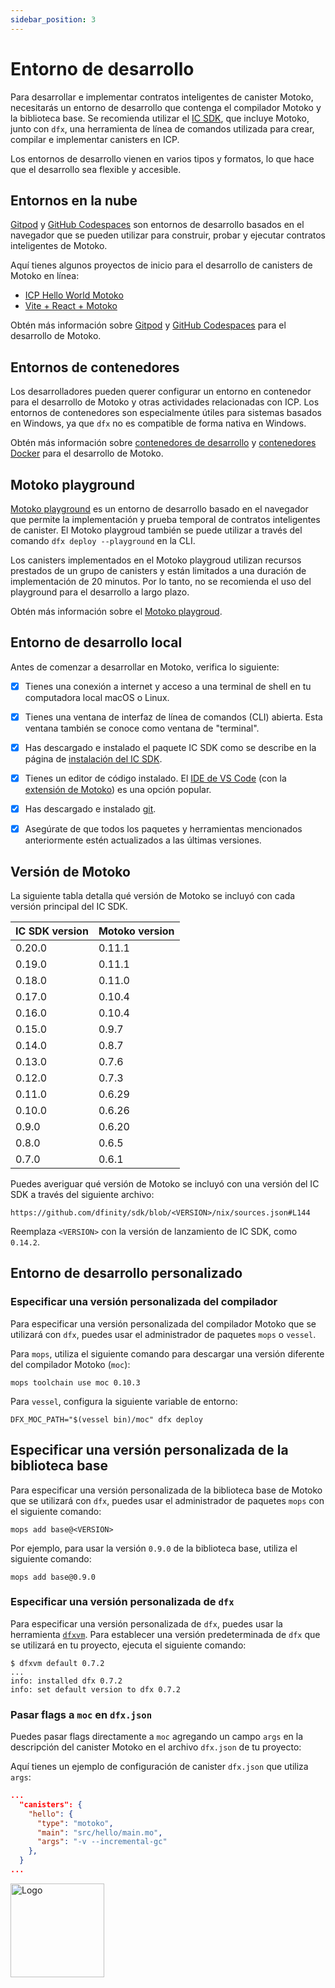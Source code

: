 ```yaml
---
sidebar_position: 3
---
```


# Entorno de desarrollo

Para desarrollar e implementar contratos inteligentes de canister Motoko,
necesitarás un entorno de desarrollo que contenga el compilador Motoko y la
biblioteca base. Se recomienda utilizar el
[IC SDK](https://github.com/dfinity/sdk#readme), que incluye Motoko, junto con
`dfx`, una herramienta de línea de comandos utilizada para crear, compilar e
implementar canisters en ICP.

Los entornos de desarrollo vienen en varios tipos y formatos, lo que hace que el
desarrollo sea flexible y accesible.

## Entornos en la nube

[Gitpod](https://www.gitpod.io/) y
[GitHub Codespaces](https://github.com/features/codespaces) son entornos de
desarrollo basados en el navegador que se pueden utilizar para construir, probar
y ejecutar contratos inteligentes de Motoko.

Aquí tienes algunos proyectos de inicio para el desarrollo de canisters de
Motoko en línea:

- [ICP Hello World Motoko](https://github.com/dfinity/icp-hello-world-motoko#readme)
- [Vite + React + Motoko](https://github.com/rvanasa/vite-react-motoko#readme)

Obtén más información sobre
[Gitpod](https://internetcomputer.org/docs/current/developer-docs/developer-tools/ide/gitpod)
y
[GitHub Codespaces](https://internetcomputer.org/docs/current/developer-docs/developer-tools/ide/codespaces)
para el desarrollo de Motoko.

## Entornos de contenedores

Los desarrolladores pueden querer configurar un entorno en contenedor para el
desarrollo de Motoko y otras actividades relacionadas con ICP. Los entornos de
contenedores son especialmente útiles para sistemas basados en Windows, ya que
`dfx` no es compatible de forma nativa en Windows.

Obtén más información sobre
[contenedores de desarrollo](https://internetcomputer.org/docs/current/developer-docs/developer-tools/ide/dev-containers)
y
[contenedores Docker](https://internetcomputer.org/docs/current/developer-docs/developer-tools/ide/dev-containers#using-docker-directly)
para el desarrollo de Motoko.

## Motoko playground

[Motoko playground](https://play.motoko.org/) es un entorno de desarrollo basado
en el navegador que permite la implementación y prueba temporal de contratos
inteligentes de canister. El Motoko playgroud también se puede utilizar a través
del comando `dfx deploy --playground` en la CLI.

Los canisters implementados en el Motoko playgroud utilizan recursos prestados
de un grupo de canisters y están limitados a una duración de implementación de
20 minutos. Por lo tanto, no se recomienda el uso del playground para el
desarrollo a largo plazo.

Obtén más información sobre el
[Motoko playgroud](https://internetcomputer.org/docs/current/developer-docs/developer-tools/ide/playground).

## Entorno de desarrollo local

Antes de comenzar a desarrollar en Motoko, verifica lo siguiente:

- [x] Tienes una conexión a internet y acceso a una terminal de shell en tu
      computadora local macOS o Linux.

- [x] Tienes una ventana de interfaz de línea de comandos (CLI) abierta. Esta
      ventana también se conoce como ventana de "terminal".

- [x] Has descargado e instalado el paquete IC SDK como se describe en la página
      de
      [instalación del IC SDK](https://internetcomputer.org/docs/current/developer-docs/getting-started/install).

- [x] Tienes un editor de código instalado. El
      [IDE de VS Code](https://code.visualstudio.com/download) (con la
      [extensión de Motoko](https://marketplace.visualstudio.com/items?itemName=dfinity-foundation.vscode-motoko))
      es una opción popular.

- [x] Has descargado e instalado [git](https://git-scm.com/downloads).

- [x] Asegúrate de que todos los paquetes y herramientas mencionados
      anteriormente estén actualizados a las últimas versiones.

## Versión de Motoko

La siguiente tabla detalla qué versión de Motoko se incluyó con cada versión
principal del IC SDK.

| IC SDK version | Motoko version |
| -------------- | -------------- |
| 0.20.0         | 0.11.1         |
| 0.19.0         | 0.11.1         |
| 0.18.0         | 0.11.0         |
| 0.17.0         | 0.10.4         |
| 0.16.0         | 0.10.4         |
| 0.15.0         | 0.9.7          |
| 0.14.0         | 0.8.7          |
| 0.13.0         | 0.7.6          |
| 0.12.0         | 0.7.3          |
| 0.11.0         | 0.6.29         |
| 0.10.0         | 0.6.26         |
| 0.9.0          | 0.6.20         |
| 0.8.0          | 0.6.5          |
| 0.7.0          | 0.6.1          |

Puedes averiguar qué versión de Motoko se incluyó con una versión del IC SDK a
través del siguiente archivo:

```
https://github.com/dfinity/sdk/blob/<VERSION>/nix/sources.json#L144
```

Reemplaza `<VERSION>` con la versión de lanzamiento de IC SDK, como `0.14.2`.

## Entorno de desarrollo personalizado

### Especificar una versión personalizada del compilador

Para especificar una versión personalizada del compilador Motoko que se
utilizará con `dfx`, puedes usar el administrador de paquetes `mops` o `vessel`.

Para `mops`, utiliza el siguiente comando para descargar una versión diferente
del compilador Motoko (`moc`):

```
mops toolchain use moc 0.10.3
```

Para `vessel`, configura la siguiente variable de entorno:

```
DFX_MOC_PATH="$(vessel bin)/moc" dfx deploy
```

## Especificar una versión personalizada de la biblioteca base

Para especificar una versión personalizada de la biblioteca base de Motoko que
se utilizará con `dfx`, puedes usar el administrador de paquetes `mops` con el
siguiente comando:

```
mops add base@<VERSION>
```

Por ejemplo, para usar la versión `0.9.0` de la biblioteca base, utiliza el
siguiente comando:

```
mops add base@0.9.0
```

### Especificar una versión personalizada de `dfx`

Para especificar una versión personalizada de `dfx`, puedes usar la herramienta
[`dfxvm`](https://internetcomputer.org/docs/current/developer-docs/developer-tools/cli-tools/dfxvm/docs/cli-reference/dfxvm/dfxvm-default).
Para establecer una versión predeterminada de `dfx` que se utilizará en tu
proyecto, ejecuta el siguiente comando:

```
$ dfxvm default 0.7.2
...
info: installed dfx 0.7.2
info: set default version to dfx 0.7.2
```

### Pasar flags a `moc` en `dfx.json`

Puedes pasar flags directamente a `moc` agregando un campo `args` en la
descripción del canister Motoko en el archivo `dfx.json` de tu proyecto:

Aquí tienes un ejemplo de configuración de canister `dfx.json` que utiliza
`args`:

```json
...
  "canisters": {
    "hello": {
      "type": "motoko",
      "main": "src/hello/main.mo",
      "args": "-v --incremental-gc"
    },
  }
...
```

<img src="https://github.com/user-attachments/assets/844ca364-4d71-42b3-aaec-4a6c3509ee2e" alt="Logo" width="150" height="150" />
